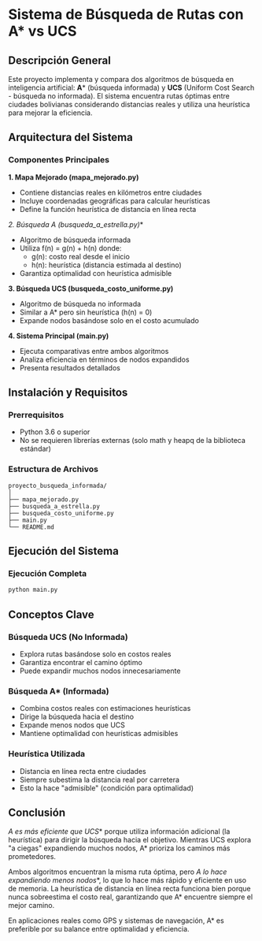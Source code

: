 # Sistema de Búsqueda de Rutas con A* vs UCS

## Descripción General

Este proyecto implementa y compara dos algoritmos de búsqueda en inteligencia artificial: **A*** (búsqueda informada) y **UCS** (Uniform Cost Search - búsqueda no informada). El sistema encuentra rutas óptimas entre ciudades bolivianas considerando distancias reales y utiliza una heurística para mejorar la eficiencia.

## Arquitectura del Sistema

### Componentes Principales

**1. Mapa Mejorado (mapa_mejorado.py)**
- Contiene distancias reales en kilómetros entre ciudades
- Incluye coordenadas geográficas para calcular heurísticas
- Define la función heurística de distancia en línea recta

**2. Búsqueda A* (busqueda_a_estrella.py)**
- Algoritmo de búsqueda informada
- Utiliza f(n) = g(n) + h(n) donde:
  - g(n): costo real desde el inicio
  - h(n): heurística (distancia estimada al destino)
- Garantiza optimalidad con heurística admisible

**3. Búsqueda UCS (busqueda_costo_uniforme.py)**
- Algoritmo de búsqueda no informada
- Similar a A* pero sin heurística (h(n) = 0)
- Expande nodos basándose solo en el costo acumulado

**4. Sistema Principal (main.py)**
- Ejecuta comparativas entre ambos algoritmos
- Analiza eficiencia en términos de nodos expandidos
- Presenta resultados detallados

## Instalación y Requisitos

### Prerrequisitos
- Python 3.6 o superior
- No se requieren librerías externas (solo math y heapq de la biblioteca estándar)

### Estructura de Archivos
```
proyecto_busqueda_informada/
│
├── mapa_mejorado.py
├── busqueda_a_estrella.py
├── busqueda_costo_uniforme.py
├── main.py
└── README.md
```

## Ejecución del Sistema

### Ejecución Completa
```bash
python main.py
```

## Conceptos Clave

### Búsqueda UCS (No Informada)
- Explora rutas basándose solo en costos reales
- Garantiza encontrar el camino óptimo
- Puede expandir muchos nodos innecesariamente

### Búsqueda A* (Informada)
- Combina costos reales con estimaciones heurísticas
- Dirige la búsqueda hacia el destino
- Expande menos nodos que UCS
- Mantiene optimalidad con heurísticas admisibles

### Heurística Utilizada
- Distancia en línea recta entre ciudades
- Siempre subestima la distancia real por carretera
- Esto la hace "admisible" (condición para optimalidad)

## Conclusión

**A* es más eficiente que UCS** porque utiliza información adicional (la heurística) para dirigir la búsqueda hacia el objetivo. Mientras UCS explora "a ciegas" expandiendo muchos nodos, A* prioriza los caminos más prometedores.

Ambos algoritmos encuentran la misma ruta óptima, pero **A* lo hace expandiendo menos nodos**, lo que lo hace más rápido y eficiente en uso de memoria. La heurística de distancia en línea recta funciona bien porque nunca sobreestima el costo real, garantizando que A* encuentre siempre el mejor camino.

En aplicaciones reales como GPS y sistemas de navegación, A* es preferible por su balance entre optimalidad y eficiencia.